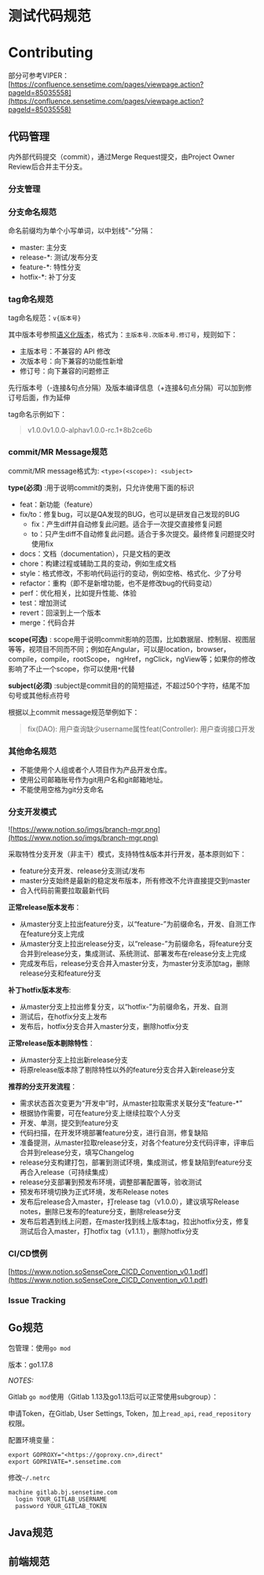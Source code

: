 # 测试代码规范

# Contributing

部分可参考VIPER：[https://confluence.sensetime.com/pages/viewpage.action?pageId=85035558](https://confluence.sensetime.com/pages/viewpage.action?pageId=85035558)

## 代码管理

内外部代码提交（commit），通过Merge Request提交，由Project Owner Review后合并主干分支。

### 分支管理

### 分支命名规范

命名前缀均为单个小写单词，以中划线“-”分隔：

- master: 主分支
- release-*: 测试/发布分支
- feature-*: 特性分支
- hotfix-*: 补丁分支

### tag命名规范

tag命名规范：`v{版本号}`

其中版本号参照[语义化版本](https://semver.org/lang/zh-CN/)，格式为：`主版本号.次版本号.修订号`，规则如下：

- 主版本号：不兼容的 API 修改
- 次版本号：向下兼容的功能性新增
- 修订号：向下兼容的问题修正

先行版本号（-连接&句点分隔）及版本编译信息（+连接&句点分隔）可以加到修订号后面，作为延伸

tag命名示例如下：

> v1.0.0v1.0.0-alphav1.0.0-rc.1+8b2ce6b
> 

### commit/MR Message规范

commit/MR message格式为:  `<type>(<scope>): <subject>`

**type(必须)** :用于说明commit的类别，只允许使用下面的标识

- feat：新功能（feature）
- fix/to：修复bug，可以是QA发现的BUG，也可以是研发自己发现的BUG
    - fix：产生diff并自动修复此问题。适合于一次提交直接修复问题
    - to：只产生diff不自动修复此问题。适合于多次提交。最终修复问题提交时使用fix
- docs：文档（documentation），只是文档的更改
- chore：构建过程或辅助工具的变动，例如生成文档
- style：格式修改，不影响代码运行的变动，例如空格、格式化、少了分号
- refactor：重构（即不是新增功能，也不是修改bug的代码变动）
- perf：优化相关，比如提升性能、体验
- test：增加测试
- revert：回滚到上一个版本
- merge：代码合并

**scope(可选)** :
scope用于说明commit影响的范围，比如数据层、控制层、视图层等等，视项目不同而不同；例如在Angular，可以是location，browser，compile，compile，rootScope， ngHref，ngClick，ngView等；如果你的修改影响了不止一个scope，你可以使用`*`代替

**subject(必须)** :subject是commit目的的简短描述，不超过50个字符，结尾不加句号或其他标点符号

根据以上commit message规范举例如下：

> fix(DAO): 用户查询缺少username属性feat(Controller): 用户查询接口开发
> 

### 其他命名规范

- 不能使用个人组或者个人项目作为产品开发仓库。
- 使用公司邮箱账号作为git用户名和git邮箱地址。
- 不能使用空格为git分支命名

### 分支开发模式

![https://www.notion.so/imgs/branch-mgr.png](https://www.notion.so/imgs/branch-mgr.png)

采取特性分支开发（非主干）模式，支持特性&版本并行开发，基本原则如下：

- feature分支开发、release分支测试/发布
- master分支始终是最新的稳定发布版本，所有修改不允许直接提交到master
- 合入代码前需要拉取最新代码

**正常release版本发布**：

- 从master分支上拉出feature分支，以“feature-”为前缀命名，开发、自测工作在feature分支上完成
- 从master分支上拉出release分支，以“release-”为前缀命名，将feature分支合并到release分支，集成测试、系统测试、部署发布在release分支上完成
- 完成发布后，release分支合并入master分支，为master分支添加tag，删除release分支和feature分支

**补丁hotfix版本发布**:

- 从master分支上拉出修复分支，以“hotfix-”为前缀命名，开发、自测
- 测试后，在hotfix分支上发布
- 发布后，hotfix分支合并入master分支，删除hotfix分支

**正常release版本剔除特性**：

- 从master分支上拉出新release分支
- 将原release版本除了剔除特性以外的feature分支合并入新release分支

**推荐的分支开发流程**：

- 需求状态首次变更为“开发中”时，从master拉取需求关联分支“feature-*”
- 根据协作需要，可在feature分支上继续拉取个人分支
- 开发、单测，提交到feature分支
- 代码扫描，在开发环境部署feature分支，进行自测，修复缺陷
- 准备提测，从master拉取release分支，对各个feature分支代码评审，评审后合并到release分支，填写Changelog
- release分支构建打包，部署到测试环境，集成测试，修复缺陷到feature分支再合入release（可持续集成）
- release分支部署到预发布环境，调整部署配置等，验收测试
- 预发布环境切换为正式环境，发布Release notes
- 发布后release合入master，打release tag（v1.0.0），建议填写Release notes，删除已发布的feature分支，删除release分支
- 发布后若遇到线上问题，在master找到线上版本tag，拉出hotfix分支，修复测试后合入master，打hotfix tag（v1.1.1），删除hotfix分支

### CI/CD惯例

[https://www.notion.soSenseCore_CICD_Convention_v0.1.pdf](https://www.notion.soSenseCore_CICD_Convention_v0.1.pdf)

### Issue Tracking

## Go规范

包管理：使用`go mod`

版本：go1.17.8

*NOTES:*

Gitlab `go mod`使用（Gitlab 1.13及go1.13后可以正常使用subgroup）：

申请Token，在Gitlab, User Settings, Token，加上`read_api`, `read_repository`权限。

配置环境变量：

```
export GOPROXY="<https://goproxy.cn>,direct"
export GOPRIVATE=*.sensetime.com

```

修改`~/.netrc`

```
machine gitlab.bj.sensetime.com
  login YOUR_GITLAB_USERNAME
  password YOUR_GITLAB_TOKEN

```

## Java规范

## 前端规范